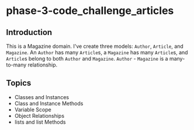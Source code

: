 # phase-3-code_challenge_articles
## Introduction

This is a Magazine domain.
I've create three models: `Author`, `Article`, and `Magazine`.
An `Author` has many `Article`s, a `Magazine` has many `Article`s, and `Article`s belong to both `Author` and `Magazine`.
`Author` - `Magazine` is a many-to-many relationship.

## Topics
- Classes and Instances
- Class and Instance Methods
- Variable Scope
- Object Relationships
- lists and list Methods
